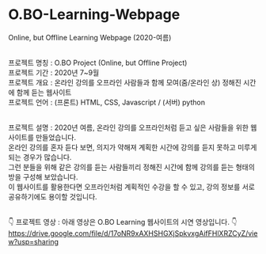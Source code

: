 # O.BO-Learning-Webpage
Online, but Offline Learning Webpage (2020-여름)

<br/>프로젝트 명칭 : O.BO Project (Online, but Offline Project)
<br/>프로젝트 기간 : 2020년 7~9월 
<br/>프로젝트 개요 : 온라인 강의를 오프라인 사람들과 함께 모여(줌/온라인 상) 정해진 시간에 함께 듣는 웹사이트
<br/>프로젝트 언어 : (프론트) HTML, CSS, Javascript / (서버) python

<br/>프로젝트 설명 : 2020년 여름, 온라인 강의를 오프라인처럼 듣고 싶은 사람들을 위한 웹사이트를 만들었습니다.
<br/>온라인 강의를 혼자 듣다 보면, 의지가 약해져 계획한 시간에 강의를 듣지 못하고 미루게 되는 경우가 많습니다.
<br/>그런 분들을 위해 같은 강의를 듣는 사람들끼리 정해진 시간에 함께 강의를 듣는 형태의 방을 구성해 보았습니다.
<br/> 이 웹사이트를 활용한다면 오프라인처럼 계획적인 수강을 할 수 있고, 강의 정보를 서로 공유하기에도 용이할 것입니다.

<br/>:point_down: 프로젝트 영상 : 아래 영상은 O.BO Learning 웹사이트의 시연 영상입니다. :point_down:
https://drive.google.com/file/d/17oNR9xAXHSHGXjSpkvxgAifFHlXRZCyZ/view?usp=sharing
